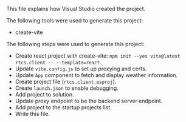 This file explains how Visual Studio created the project.

The following tools were used to generate this project:
- create-vite

The following steps were used to generate this project:
- Create react project with create-vite: `npm init --yes vite@latest rtcs.client -- --template=react`.
- Update `vite.config.js` to set up proxying and certs.
- Update `App` component to fetch and display weather information.
- Create project file (`rtcs.client.esproj`).
- Create `launch.json` to enable debugging.
- Add project to solution.
- Update proxy endpoint to be the backend server endpoint.
- Add project to the startup projects list.
- Write this file.
